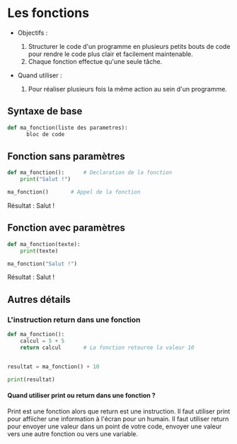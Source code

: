 # Les fonctions
- Objectifs :
	1. 	Structurer le code d'un programme en plusieurs petits bouts de code pour rendre le code plus clair et facilement maintenable.
	2. 	Chaque fonction effectue qu'une seule tâche.

- Quand utiliser :
	1. Pour réaliser plusieurs fois la même action au sein d'un programme.

## Syntaxe de base
```Python
def ma_fonction(liste des parametres):
      bloc de code
```
## Fonction sans paramètres
```Python
def ma_fonction():		# Declaration de la fonction
	print("Salut !")

ma_fonction()		# Appel de la fonction
```
Résultat : Salut !
## Fonction avec paramètres
```Python
def ma_fonction(texte):
	print(texte)

ma_fonction("Salut !")
```
Résultat : Salut !

## Autres détails
### L'instruction return dans une fonction
```Python
def ma_fonction():
    calcul = 5 + 5
    return calcul		# La fonction retourne la valeur 10


resultat = ma_fonction() + 10

print(resultat)

```
#### Quand utiliser print ou return dans une fonction ?
Print est une fonction alors que return est une instruction.
Il faut utiliser print pour affiicher une information à l'écran pour un humain.
Il faut utiliser return pour envoyer une valeur dans un point de votre code, envoyer une valeur vers une autre fonction ou vers une variable.
